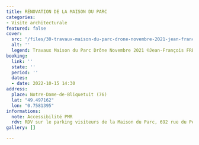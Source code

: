 ```yaml
---
title: RÉNOVATION DE LA MAISON DU PARC
categories:
- Visite architecturale
featured: false
cover:
  src: "/files/30-travaux-maison-du-parc-drone-novembre-2021-jean-francois-freret.jpg"
  alt: ''
  legend: Travaux Maison du Parc Drône Novembre 2021 ©Jean-François FRERET
booking:
  link: ''
  state: ''
  period: ''
  dates:
  - date: 2022-10-15 14:30
address:
  place: Notre-Dame-de-Bliquetuit (76)
  lat: "49.497162"
  lon: "0.7581395"
informations:
  note: Accessibilité PMR
  rdv: RDV sur le parking visiteurs de la Maison du Parc, 692 rue du Petit Pont
gallery: []

---
```

